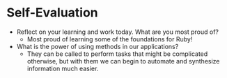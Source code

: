 # Self-Evaluation

- Reflect on your learning and work today. What are you most proud of?
    - Most proud of learning some of the foundations for Ruby!
- What is the power of using methods in our applications?
    - They can be called to perform tasks that might be complicated otherwise, but with them we can begin to automate and synthesize information much easier.